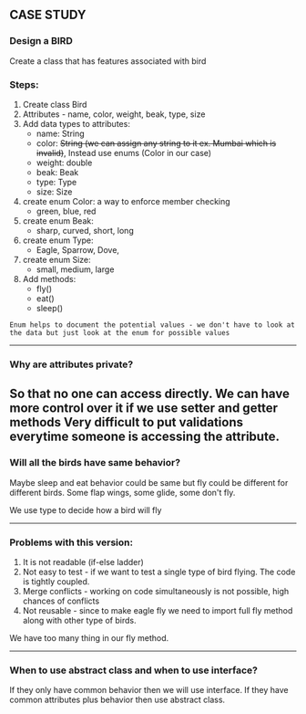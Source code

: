 ## CASE STUDY

### Design a BIRD
Create a class that has features associated with bird

### Steps:
1. Create class Bird
2. Attributes - name, color, weight, beak, type, size
3. Add data types to attributes:
    - name: String
    - color: ~~String (we can assign any string to it ex. Mumbai which is invalid)~~, Instead use enums (Color in our case)
    - weight: double
    - beak: Beak
    - type: Type
    - size: Size
4. create enum Color: a way to enforce member checking
    - green, blue, red
5. create enum Beak: 
    - sharp, curved, short, long
6. create enum Type:
    - Eagle, Sparrow, Dove, 
7. create enum Size:
    - small, medium, large
8. Add methods:
   - fly()
   - eat()
   - sleep()
```
Enum helps to document the potential values - we don't have to look at the data but just look at the enum for possible values
```

---------------------------
### Why are attributes private?
So that no one can access directly. We can have more control over it if we use setter and getter methods
Very difficult to put validations everytime someone is accessing the attribute.
----------------------------

### Will all the birds have same behavior?
Maybe sleep and eat behavior could be same but fly could be different for different birds.
Some flap wings, some glide, some don't fly.

We use type to decide how a bird will fly

------------------------------

### Problems with this version:
1. It is not readable (if-else ladder)
2. Not easy to test - if we want to test a single type of bird flying. The code is tightly coupled.
3. Merge conflicts - working on code simultaneously is not possible, high chances of conflicts
4. Not reusable - since to make eagle fly we need to import full fly method along with other type of birds.

We have too many thing in our fly method.

---------------------------------

### When to use abstract class and when to use interface?
If they only have common behavior then we will use interface. If they have common attributes plus behavior then use abstract class.